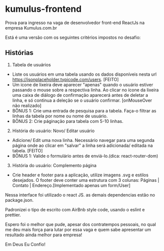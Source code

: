 # kumulus-frontend
Prova para ingresso na vaga de desenvolvedor front-end ReactJs na empresa Kumulus.com.br

Está é uma versão com os seguintes critérios impostos no desafio:

## Histórias
1. Tabela de usuários
  - Liste os usuários em uma tabela usando os dados disponíveis nesta url https://jsonplaceholder.typicode.com/users. [FEITO]
  - Um icone de lixeira deve aparecer "apenas" quando o usuário estiver passando o mouse sobre a respectiva linha. Ao clicar no ícone da lixeira uma caixa de diálogo de confirmação
aparecerá antes de deletar a linha, e só continua a deleção se o usuário confirmar. [onMouseOver não realizado]
  - BÔNUS 1: Crie uma entrada de pesquisa para a tabela. Faça-o filtrar as linhas da tabela por nome ou nome de usuário.
  - BÔNUS 2: Crie páginação para tabela com 5-10 linhas.

2. História do usuário: Novo/ Editar usuário
  - Adicione/ Edit uma nova linha. Necessário navegar para uma segunda página onde ao clicar em "salvar" a linha será adicionada/ editada na tabela. [FEITO]
  - BÔNUS 1: Valide o formulário antes de enviá-lo.(dica: react-router-dom)

3. História do usuário: Complemento página
-  Crie header e footer para a aplicação, utilize imagens .svg e estilos desejados. O footer deve conter uma estrutura com 3 colunas: Páginas | Contato | Endereço.[Implementado apenas um form/User]

Nessa interface foi utilizado o react JS. as demais dependencias estão no package.json.

Padronizei o tipo de escrito com AirBnb style code, usando o eslint e prettier.

Espero foi o melhor que pude, apesar dos contratempos pessoais, no qual me deu mais força para lutar por essa vaga e quem sabe apresentar um resultado ainda melhor para empresa!

Em Deus Eu Confio!
